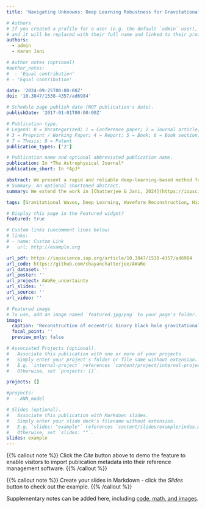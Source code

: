 ```yaml
---
title: 'Navigating Unknowns: Deep Learning Robustness for Gravitational Wave Signal Reconstruction'

# Authors
# If you created a profile for a user (e.g. the default `admin` user), write the username (folder name) here
# and it will be replaced with their full name and linked to their profile.
authors:
  - admin
  - Karan Jani

# Author notes (optional)
#author_notes:
#  - 'Equal contribution'
# - 'Equal contribution'

date: '2024-09-25T00:00:00Z'
doi: '10.3847/1538-4357/ad6984'

# Schedule page publish date (NOT publication's date).
publishDate: '2017-01-01T00:00:00Z'

# Publication type.
# Legend: 0 = Uncategorized; 1 = Conference paper; 2 = Journal article;
# 3 = Preprint / Working Paper; 4 = Report; 5 = Book; 6 = Book section;
# 7 = Thesis; 8 = Patent
publication_types: ['2']

# Publication name and optional abbreviated publication name.
publication: In *The Astrophysical Journal*
publication_short: In *ApJ*

abstract: We present a rapid and reliable deep-learning-based method for gravitational-wave (GW) signal reconstruction from elusive, generic binary black hole mergers in LIGO data. We demonstrate that our model, AWaRe, effectively recovers GWs with parameters it has not encountered during training. This includes features like higher black hole masses, additional harmonics, eccentricity, and varied waveform systematics, which introduce complex modulations in the waveform's amplitudes and phases. The accurate reconstructions of these unseen signal characteristics demonstrate AWaRe's ability to handle complex features in the waveforms. By directly incorporating waveform reconstruction uncertainty estimation into the AWaRe framework, we show that for real GW events, the uncertainties in AWaRe's reconstructions align closely with those achieved by benchmark algorithms like BayesWave and coherent WaveBurst. The robustness of our model to real GW events and its ability to extrapolate to unseen data open new avenues for investigations in various aspects of GW astrophysics and data analysis, including tests of general relativity and the enhancement of current GW search methodologies.
# Summary. An optional shortened abstract.
summary: We extend the work in [Chatterjee & Jani, 2024](https://iopscience.iop.org/article/10.3847/1538-4357/ad4602) and demonstrate that AWaRe can be used to estimate gravitational wave reconstruction uncertainties. We further show that the uncertainties capture waveform systematics the model has not been trained on, including intermediate mass black holes and eccentricity.

tags: [Gravitational Waves, Deep Learning, Waveform Reconstruction, Higher-Order Modes, Eccentricity, Intermediate-Mass Black Holes] 

# Display this page in the Featured widget?
featured: true

# Custom links (uncomment lines below)
# links:
# - name: Custom Link
#   url: http://example.org

url_pdf: https://iopscience.iop.org/article/10.3847/1538-4357/ad6984
url_code: https://github.com/chayanchatterjee/AWaRe
url_dataset: ''
url_poster: ''
url_project: AWaRe_uncertainty
url_slides: ''
url_source: ''
url_video: ''

# Featured image
# To use, add an image named `featured.jpg/png` to your page's folder.
image:
  caption: 'Reconstruction of eccentric binary black hole gravitational wave signals using AWaRe'
  focal_point: ''
  preview_only: false

# Associated Projects (optional).
#   Associate this publication with one or more of your projects.
#   Simply enter your project's folder or file name without extension.
#   E.g. `internal-project` references `content/project/internal-project/index.md`.
#   Otherwise, set `projects: []`.

projects: []

#projects:
#  - ANN_model

# Slides (optional).
#   Associate this publication with Markdown slides.
#   Simply enter your slide deck's filename without extension.
#   E.g. `slides: "example"` references `content/slides/example/index.md`.
#   Otherwise, set `slides: ""`.
slides: example
---
```


{{% callout note %}}
Click the _Cite_ button above to demo the feature to enable visitors to import publication metadata into their reference management software.
{{% /callout %}}

{{% callout note %}}
Create your slides in Markdown - click the _Slides_ button to check out the example.
{{% /callout %}}

Supplementary notes can be added here, including [code, math, and images](https://wowchemy.com/docs/writing-markdown-latex/).

